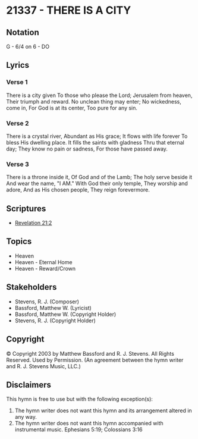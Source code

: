 # 21337 - THERE IS A CITY

## Notation

G - 6/4 on 6 - DO

## Lyrics

### Verse 1

There is a city given To those who please the Lord; Jerusalem from heaven, Their triumph and reward. No unclean thing may enter; No wickedness, come in, For God is at its center, Too pure for any sin. 

### Verse 2

There is a crystal river, Abundant as His grace; It flows with life forever To bless His dwelling place. It fills the saints with gladness Thru that eternal day; They know no pain or sadness, For those have passed away. 

### Verse 3

There is a throne inside it, Of God and of the Lamb; The holy serve beside it And wear the name, "I AM." With God their only temple, They worship and adore, And as His chosen people, They reign forevermore. 


## Scriptures

- [Revelation 21:2](https://www.biblegateway.com/passage/?search=Revelation%2021%3A2)

## Topics

- Heaven
- Heaven - Eternal Home
- Heaven - Reward/Crown

## Stakeholders

- Stevens, R. J. (Composer)
- Bassford, Matthew W. (Lyricist)
- Bassford, Matthew W. (Copyright Holder)
- Stevens, R. J. (Copyright Holder)

## Copyright

© Copyright 2003 by  Matthew Bassford and R. J. Stevens.  All Rights Reserved. Used by Permission.
(An agreement between the hymn writer and R. J. Stevens Music, LLC.)

## Disclaimers

This hymn is free to use but with the following exception(s):
1. The hymn writer does not want this hymn and its arrangement altered in any way.
2. The hymn writer does not want this hymn accompanied with instrumental music.
Ephesians 5:19; Colossians 3:16

